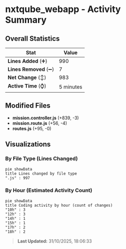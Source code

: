 # nxtqube_webapp - Activity Summary 

## Overall Statistics

| Stat                   | Value                                                             |
| ---------------------- | ----------------------------------------------------------------- |
| **Lines Added** (➕)   | 990                                          |
| **Lines Removed** (➖) | 7                                        |
| **Net Change** (↕)    | 983                |
| **Active Time** (⌚)   | 5 minutes |


## Modified Files
- **mission.controller.js** (+839, -3)
- **mission.route.js** (+56, -4)
- **routes.js** (+95, -0)

## Visualizations

### By File Type (Lines Changed)

```mermaid
pie showData
title Lines changed by file type
".js" : 997
```

### By Hour (Estimated Activity Count)

```mermaid
pie showData
title Coding activity by hour (count of changes)
"10h" : 3
"12h" : 3
"14h" : 1
"15h" : 1
"17h" : 2
"18h" : 2
```


> **Last Updated:** 31/10/2025, 18:06:33